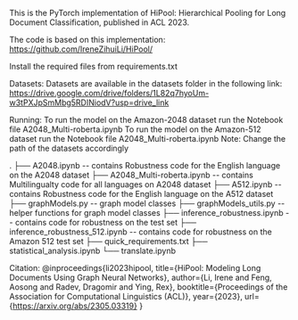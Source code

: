This is the PyTorch implementation of HiPool: Hierarchical Pooling for Long Document Classification, published in ACL 2023.

The code is based on this implementation: https://github.com/IreneZihuiLi/HiPool/

Install the required files from requirements.txt

Datasets:
Datasets are available in the datasets folder in the following link:
https://drive.google.com/drive/folders/1L82q7hyoUm-w3tPXJpSmMbg5RDINiodV?usp=drive_link


Running:
To run the model on the Amazon-2048 dataset run the Notebook file A2048_Multi-roberta.ipynb
To run the model on the Amazon-512 dataset run the Notebook file A2048_Multi-roberta.ipynb
Note: Change the path of the datasets accordingly

.
├── A2048.ipynb                    -- contains Robustness code for the English language on the A2048 dataset
├── A2048_Multi-roberta.ipynb      -- contains Multilingualty code for all languages on A2048 dataset
├── A512.ipynb                     -- contains Robustness code for the English language on the A512 dataset
├── graphModels.py                 -- graph model classes
├── graphModels_utils.py           -- helper functions for graph model classes
├── inference_robustness.ipynb     -- contains code for robustness on the test set
├── inference_robustness_512.ipynb -- contains code for robustness on the Amazon 512 test set
├── quick_requirements.txt
├── statistical_analysis.ipynb
└── translate.ipynb



Citation:
@inproceedings{li2023hipool,
  title={HiPool: Modeling Long Documents Using Graph Neural Networks},
  author={Li, Irene and Feng, Aosong and Radev, Dragomir and Ying, Rex},
  booktitle={Proceedings of the Association for Computational Linguistics (ACL)},
  year={2023},
  url={https://arxiv.org/abs/2305.03319}
}
